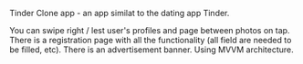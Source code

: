 Tinder Clone app - an app similat to the dating app Tinder.

You can swipe right / lest user's profiles and page between photos on tap. 
There is a registration page with all the functionality (all field are needed to be filled, etc).
There is an advertisement banner.
Using MVVM architecture.
